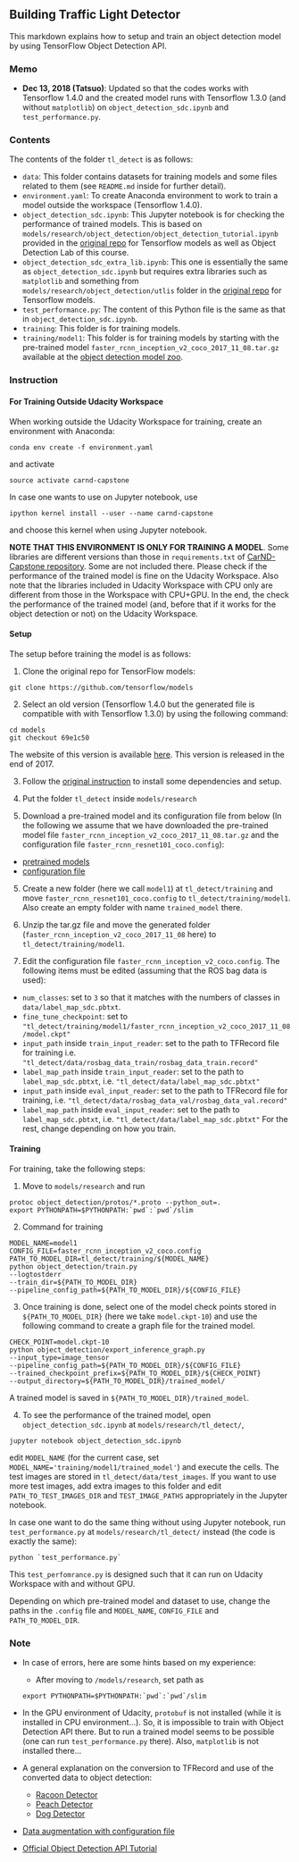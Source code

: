 ## Building Traffic Light Detector

This markdown explains how to setup and train an object detection model
by using TensorFlow Object Detection API.

### Memo
- **Dec 13, 2018 (Tatsuo)**: Updated so that the codes works
with Tensorflow 1.4.0 and the created model runs with
Tensorflow 1.3.0 (and without `matplotlib`) on
`object_detection_sdc.ipynb` and `test_performance.py`.

### Contents

The contents of the folder `tl_detect` is as follows:

- `data`: This folder contains datasets for training models and
some files related to them (see `README.md` inside for further detail).
- `environment.yaml`: To create Anaconda environment to work to train a model
outside the workspace (Tensorflow 1.4.0).
- `object_detection_sdc.ipynb`: This Jupyter notebook is for checking the
performance of trained models. This is based on
`models/research/object_detection/object_detection_tutorial.ipynb`
provided in the [original repo](https://github.com/tensorflow/models) for Tensorflow models
as well as Object Detection Lab of this course.
- `object_detection_sdc_extra_lib.ipynb`: This one is essentially the same
as `object_detection_sdc.ipynb` but requires extra libraries such as
`matplotlib` and something from `models/research/object_detection/utlis` folder
in the [original repo](https://github.com/tensorflow/models) for Tensorflow models.
- `test_performance.py`: The content of this Python file is the same as
that in `object_detection_sdc.ipynb`.
- `training`: This folder is for training models.
- `training/model1`: This folder is for training models by starting with
the pre-trained model `faster_rcnn_inception_v2_coco_2017_11_08.tar.gz`
available at the [object detection model zoo](https://github.com/tensorflow/models/blob/69e1c50433c6cf7843a7cd337558efbb85656f07/research/object_detection/g3doc/detection_model_zoo.md).


### Instruction

#### For Training Outside Udacity Workspace

When working outside the Udacity Workspace for training,
create an environment with Anaconda:
```
conda env create -f environment.yaml
```
and activate
```
source activate carnd-capstone
```

In case one wants to use on Jupyter notebook, use
```
ipython kernel install --user --name carnd-capstone
```
and choose this kernel when using Jupyter notebook.

**NOTE THAT THIS ENVIRONMENT IS ONLY FOR TRAINING A MODEL**.
Some libraries are different versions than those in `requirements.txt`
of [CarND-Capstone repository](https://github.com/udacity/CarND-Capstone).
Some are not included there.
Please check if the performance of the trained model is
fine on the Udacity Workspace. Also note that the libraries
included in Udacity Workspace with CPU only are different
from those in the Workspace with CPU+GPU. In the end,
the check the performance of the trained model (and, before that if
it works for the object detection or not) on the Udacity Workspace.

#### Setup
The setup before training the model is as follows:

1. Clone the original repo for TensorFlow models:
```
git clone https://github.com/tensorflow/models
```

2. Select an old version (Tensorflow 1.4.0 but the generated file is compatible with
with Tensorflow 1.3.0) by using the following command:
```
cd models
git checkout 69e1c50
```
The website of this version is available
[here](https://github.com/tensorflow/models/tree/69e1c50433c6cf7843a7cd337558efbb85656f07).
This version is released in the end of 2017.

3. Follow the [original instruction](https://github.com/tensorflow/models/blob/69e1c50433c6cf7843a7cd337558efbb85656f07/research/object_detection/g3doc/installation.md) to install some dependencies and setup.

4. Put the folder `tl_detect` inside `models/research`

5. Download a pre-trained model and its configuration file from below
(In the following we assume that we have downloaded the pre-trained model file
`faster_rcnn_inception_v2_coco_2017_11_08.tar.gz` and
the configuration file `faster_rcnn_resnet101_coco.config`):
  - [pretrained models](https://github.com/tensorflow/models/blob/69e1c50433c6cf7843a7cd337558efbb85656f07/research/object_detection/g3doc/detection_model_zoo.md)
  - [configuration file](https://github.com/tensorflow/models/tree/69e1c50433c6cf7843a7cd337558efbb85656f07/research/object_detection/samples/configs)

5. Create a new folder (here we call `model1`) at `tl_detect/training`
and move `faster_rcnn_resnet101_coco.config` to `tl_detect/training/model1`.
Also create an empty folder with name `trained_model` there.

6. Unzip the tar.gz file and move the generated folder
(`faster_rcnn_inception_v2_coco_2017_11_08` here) to `tl_detect/training/model1`.

7. Edit the configuration file `faster_rcnn_inception_v2_coco.config`.
The following items must be edited (assuming that the ROS bag data is used):
  - `num_classes`: set to `3` so that it matches with the numbers of classes
  in `data/label_map_sdc.pbtxt`.
  - `fine_tune_checkpoint`: set to  `"tl_detect/training/model1/faster_rcnn_inception_v2_coco_2017_11_08/model.ckpt"`
  - `input_path` inside `train_input_reader`: set to the path to TFRecord file for training i.e. ``"tl_detect/data/rosbag_data_train/rosbag_data_train.record"``
  - `label_map_path` inside `train_input_reader`: set to the path to `label_map_sdc.pbtxt`, i.e.
  ``"tl_detect/data/label_map_sdc.pbtxt"``
  - `input_path` inside `eval_input_reader`: set to the path to TFRecord file for training, i.e. ``"tl_detect/data/rosbag_data_val/rosbag_data_val.record"``
  - `label_map_path` inside `eval_input_reader`: set to the path to `label_map_sdc.pbtxt`, i.e.
  ``"tl_detect/data/label_map_sdc.pbtxt"``
For the rest, change depending on how you train.

#### Training
For training, take the following steps:

1. Move to `models/research` and run
```
protoc object_detection/protos/*.proto --python_out=.
export PYTHONPATH=$PYTHONPATH:`pwd`:`pwd`/slim
```

2. Command for training
```
MODEL_NAME=model1
CONFIG_FILE=faster_rcnn_inception_v2_coco.config
PATH_TO_MODEL_DIR=tl_detect/training/${MODEL_NAME}
python object_detection/train.py
--logtostderr
--train_dir=${PATH_TO_MODEL_DIR}
--pipeline_config_path=${PATH_TO_MODEL_DIR}/${CONFIG_FILE}
```

<!-- 3. Open a new terminal, move to `models/research` and run
(`MODEL_NAME`, `CONFIG_FILE` and `PATH_TO_MODEL_DIR` must be
the same as the previous step)
```
export PYTHONPATH=$PYTHONPATH:`pwd`:`pwd`/slim
MODEL_NAME=model1
CONFIG_FILE=faster_rcnn_inception_v2_coco.config
PATH_TO_MODEL_DIR=tl_detect/training/${MODEL_NAME}
tensorboard --logdir='${PATH_TO_MODEL_DIR}'
```
Then access to the instructed page and monitor
the training process. -->

3. Once training is done, select one of the model check points
stored in `${PATH_TO_MODEL_DIR}` (here we take `model.ckpt-10`)
and use the following command to
create a graph file for the trained model.
```
CHECK_POINT=model.ckpt-10
python object_detection/export_inference_graph.py
--input_type=image_tensor
--pipeline_config_path=${PATH_TO_MODEL_DIR}/${CONFIG_FILE}
--trained_checkpoint_prefix=${PATH_TO_MODEL_DIR}/${CHECK_POINT}
--output_directory=${PATH_TO_MODEL_DIR}/trained_model/
```
A trained model is saved in `${PATH_TO_MODEL_DIR}/trained_model`.


4. To see the performance of the trained model,
open `object_detection_sdc.ipynb` at `models/research/tl_detect/`,
```
jupyter notebook object_detection_sdc.ipynb
```
edit `MODEL_NAME` (for the current case, set `MODEL_NAME='training/model1/trained_model'`)
and execute the cells. The test images are stored in `tl_detect/data/test_images`.
If you want to use more test images, add extra images to this folder
and edit `PATH_TO_TEST_IMAGES_DIR` and `TEST_IMAGE_PATHS` appropriately
in the Jupyter notebook.

In case one want to do the same thing without using Jupyter notebook,
run `test_performance.py` at  `models/research/tl_detect/` instead
(the code is exactly the same):
```
python `test_performance.py`
```
This `test_perfomrance.py` is designed such that it can run
on Udacity Workspace with and without GPU.


Depending on which pre-trained model and dataset to use,
change the paths in the `.config` file and `MODEL_NAME`, `CONFIG_FILE`
and `PATH_TO_MODEL_DIR`.


### Note

- In case of errors, here are some hints based on my experience:
  - After moving to `/models/research`, set path as
  ```
  export PYTHONPATH=$PYTHONPATH:`pwd`:`pwd`/slim
  ```
  <!-- - Update `protobuf` (Protocol Buffer by Google Developers). -->

- In the GPU environment of Udacity, `protobuf` is not installed
(while it is installed in CPU environment...). So, it is impossible
to train with Object Detection API there. But to run a trained
model seems to be possible (one can run `test_performance.py` there).
Also, `matplotlib` is not installed there...

<!-- - The version of TensorFlow must be `tensorflow>=1.9.0`. -->

- A general explanation on the conversion to TFRecord and use of the converted
data to object detection:
  - [Racoon Detector](https://towardsdatascience.com/how-to-train-your-own-object-detector-with-tensorflows-object-detector-api-bec72ecfe1d9)
  - [Peach Detector](https://medium.com/practical-deep-learning/a-complete-transfer-learning-toolchain-for-semantic-segmentation-3892d722b604)
  - [Dog Detector](http://androidkt.com/train-object-detection/)

- [Data augmentation with configuration file](https://github.com/tensorflow/models/blob/a4944a57ad2811e1f6a7a87589a9fc8a776e8d3c/object_detection/builders/preprocessor_builder.py)

- [Official Object Detection API Tutorial](https://tensorflow-object-detection-api-tutorial.readthedocs.io/en/latest/training.html)
